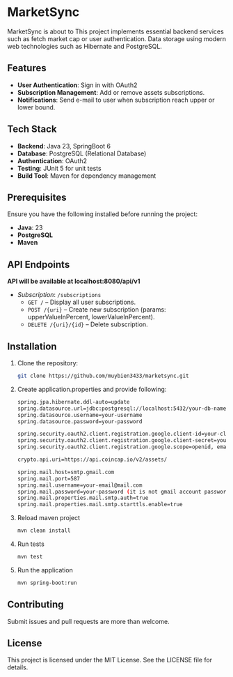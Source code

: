# MarketSync

MarketSync is about to
This project implements essential backend services such as fetch market cap or user authentication.
Data storage using modern web technologies such as Hibernate and PostgreSQL.

## Features

- **User Authentication**: Sign in with OAuth2
- **Subscription Management**: Add or remove assets subscriptions.
- **Notifications**: Send e-mail to user when subscription reach upper or lower bound.

## Tech Stack

- **Backend**: Java 23, SpringBoot 6
- **Database**: PostgreSQL (Relational Database)
- **Authentication**: OAuth2 
- **Testing**: JUnit 5 for unit tests
- **Build Tool**: Maven for dependency management

## Prerequisites

Ensure you have the following installed before running the project:

- **Java**: 23
- **PostgreSQL**
- **Maven**

## API Endpoints

**API will be available at localhost:8080/api/v1**

- *Subscription*: `/subscriptions`
    - `GET /` – Display all user subscriptions.
    - `POST /{uri}` – Create new subscription (params: upperValueInPercent, lowerValueInPercent).
    - `DELETE /{uri}/{id}` – Delete subscription.

## Installation

1. Clone the repository:
   ```bash
   git clone https://github.com/muybien3433/marketsync.git
   ```
3. Create application.properties and provide following:
   ```bash
   spring.jpa.hibernate.ddl-auto=update
   spring.datasource.url=jdbc:postgresql://localhost:5432/your-db-name
   spring.datasource.username=your-username
   spring.datasource.password=your-password

   spring.security.oauth2.client.registration.google.client-id=your-client-id
   spring.security.oauth2.client.registration.google.client-secret=your-client-secret
   spring.security.oauth2.client.registration.google.scope=openid, email, profile

   crypto.api.uri=https://api.coincap.io/v2/assets/

   spring.mail.host=smtp.gmail.com
   spring.mail.port=587
   spring.mail.username=your-email@mail.com
   spring.mail.password=your-password (it is not gmail account password)
   spring.mail.properties.mail.smtp.auth=true
   spring.mail.properties.mail.smtp.starttls.enable=true 
   ```
4. Reload maven project
   ```bash
   mvn clean install
   ```
5. Run tests
   ```bash
   mvn test
   ```
6. Run the application
   ```bash
   mvn spring-boot:run
   ```

## Contributing
Submit issues and pull requests are more than welcome.

## License
This project is licensed under the MIT License. See the LICENSE file for details.

